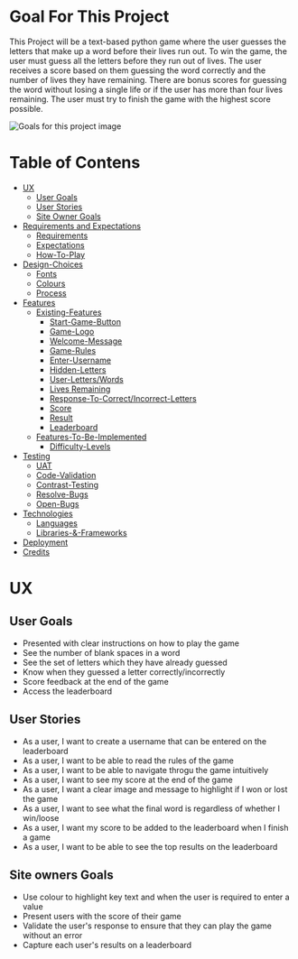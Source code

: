 # Goal For This Project 

This Project will be a text-based python game where the user guesses the letters that make up a word before their lives run out. To win the game, the user must guess all the letters before they run out of lives. The user receives a score based on them guessing the word correctly and the number of lives they have remaining. There are bonus scores for guessing the word without losing a single life or if the user has more than four lives remaining. The user must try to finish the game with the highest score possible. 

![Goals for this project image]()


# Table of Contens 

* [UX](#ux "UX")
    * [User Goals](#user-goals "User Goals")
    * [User Stories](#user-stories "User Stories")
    * [Site Owner Goals](#site-owner-goals "Site Owner Goals")
* [Requirements and Expectations](#requirements-and-expectations "Requirements and Expectations")
    * [Requirements](#Requirments "Requirements")
    * [Expectations](#expectations "Expectations")
    * [How-To-Play](#how-to-play "How To Play")
* [Design-Choices](#design-choices "Design Choices")
    * [Fonts](#fonts "Fonts")
    * [Colours](#colours "Colors")
    * [Process](#process "Process")
* [Features](#features "Features")
    * [Existing-Features](#existing-features "Existing Feautres")
        * [Start-Game-Button](#start-game-button "Start Game Button")
        * [Game-Logo](#game-logo "Game Logo")
        * [Welcome-Message](#welcome-message "Welcome Message")
        * [Game-Rules](#game-rules "Game Rules")
        * [Enter-Username](#enter-username "Enter Username")
        * [Hidden-Letters](#hidden-letters "Hidden Letters")
        * [User-Letters/Words](#used-letters/words "User Letters and Words")
        * [Lives Remaining](#lives-remaining "Lives Remaining")
        * [Response-To-Correct/Incorrect-Letters](#response-to-correct/incorrect-letters "Response To Correct/Incorrect Letters")
        * [Score](#score "Score")
        * [Result](#result "Result")
        * [Leaderboard](#leaderboard "Leaderboard")
    * [Features-To-Be-Implemented](#features-to-be-implemented "Features to be Implemented")
        * [Difficulty-Levels](#difficulty-levels "Difficulty Levels")
* [Testing](#testng "Testing")
    * [UAT](#uat "UAT")
    * [Code-Validation](#code-validation "Code Validation")
    * [Contrast-Testing](#contrast-testing "Contrast Testing")
    * [Resolve-Bugs](#resolved-bugs "Resoloved Bugs")
    * [Open-Bugs](#open-bugs "Open Bugs")
* [Technologies](#technologies "Technologies")
    * [Languages](#languages "Languages")
    * [Libraries-&-Frameworks](#libraries "Libraries & Frameworks")
* [Deployment](#deployment "Deployment")
* [Credits](#credits "Credits")


# UX

## User Goals

* Presented with clear instructions on how to play the game
* See the number of blank spaces in a word 
* See the set of letters which they have already guessed
* Know when they guessed a letter correctly/incorrectly 
* Score feedback at the end of the game
* Access the leaderboard 

## User Stories

* As a user, I want to create a username that can be entered on the leaderboard
* As a user, I want to be able to read the rules of the game
* As a user, I want to be able to navigate throgu the game intuitively 
* As a user, I want to see my score at the end of the game
* As a user, I want a clear image and message to highlight if I won or lost the game
* As a user, I want to see what the final word is regardless of whether I win/loose
* As a user, I want my score to be added to the leaderboard when I finish a game 
* As a user, I want to be able to see the top results on the leaderboard 

## Site owners Goals

* Use colour to highlight key text and when the user is required to enter a value 
* Present users with the score of their game
* Validate the user's response to ensure that they can play the game without an error 
* Capture each user's results on a leaderboard 
